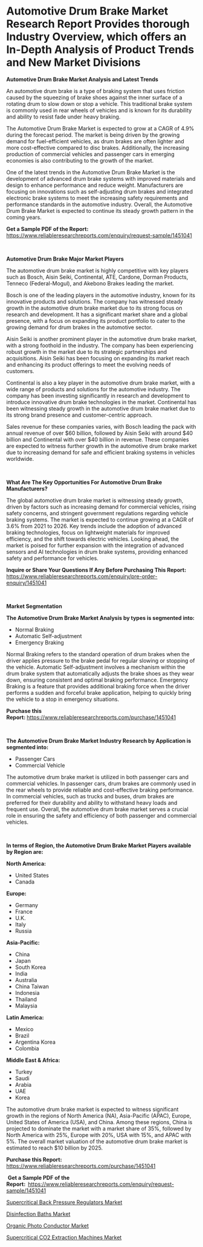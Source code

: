 <p><h1>Automotive Drum Brake Market Research Report Provides thorough Industry Overview, which offers an In-Depth Analysis of Product Trends and New Market Divisions</h1></p><p><strong>Automotive Drum Brake Market Analysis and Latest Trends</strong></p>
<p><p>An automotive drum brake is a type of braking system that uses friction caused by the squeezing of brake shoes against the inner surface of a rotating drum to slow down or stop a vehicle. This traditional brake system is commonly used in rear wheels of vehicles and is known for its durability and ability to resist fade under heavy braking.</p><p>The Automotive Drum Brake Market is expected to grow at a CAGR of 4.9% during the forecast period. The market is being driven by the growing demand for fuel-efficient vehicles, as drum brakes are often lighter and more cost-effective compared to disc brakes. Additionally, the increasing production of commercial vehicles and passenger cars in emerging economies is also contributing to the growth of the market.</p><p>One of the latest trends in the Automotive Drum Brake Market is the development of advanced drum brake systems with improved materials and design to enhance performance and reduce weight. Manufacturers are focusing on innovations such as self-adjusting drum brakes and integrated electronic brake systems to meet the increasing safety requirements and performance standards in the automotive industry. Overall, the Automotive Drum Brake Market is expected to continue its steady growth pattern in the coming years.</p></p>
<p><strong>Get a Sample PDF of the Report:&nbsp;</strong> <a href="https://www.reliableresearchreports.com/enquiry/request-sample/1451041">https://www.reliableresearchreports.com/enquiry/request-sample/1451041</a></p>
<p>&nbsp;</p>
<p><strong>Automotive Drum Brake Major Market Players</strong></p>
<p><p>The automotive drum brake market is highly competitive with key players such as Bosch, Aisin Seiki, Continental, ATE, Cardone, Dorman Products, Tenneco (Federal-Mogul), and Akebono Brakes leading the market. </p><p>Bosch is one of the leading players in the automotive industry, known for its innovative products and solutions. The company has witnessed steady growth in the automotive drum brake market due to its strong focus on research and development. It has a significant market share and a global presence, with a focus on expanding its product portfolio to cater to the growing demand for drum brakes in the automotive sector.</p><p>Aisin Seiki is another prominent player in the automotive drum brake market, with a strong foothold in the industry. The company has been experiencing robust growth in the market due to its strategic partnerships and acquisitions. Aisin Seiki has been focusing on expanding its market reach and enhancing its product offerings to meet the evolving needs of customers.</p><p>Continental is also a key player in the automotive drum brake market, with a wide range of products and solutions for the automotive industry. The company has been investing significantly in research and development to introduce innovative drum brake technologies in the market. Continental has been witnessing steady growth in the automotive drum brake market due to its strong brand presence and customer-centric approach.</p><p>Sales revenue for these companies varies, with Bosch leading the pack with annual revenue of over $60 billion, followed by Aisin Seiki with around $40 billion and Continental with over $40 billion in revenue. These companies are expected to witness further growth in the automotive drum brake market due to increasing demand for safe and efficient braking systems in vehicles worldwide.</p></p>
<p>&nbsp;</p>
<p><strong>What Are The Key Opportunities For Automotive Drum Brake Manufacturers?</strong></p>
<p><p>The global automotive drum brake market is witnessing steady growth, driven by factors such as increasing demand for commercial vehicles, rising safety concerns, and stringent government regulations regarding vehicle braking systems. The market is expected to continue growing at a CAGR of 3.6% from 2021 to 2026. Key trends include the adoption of advanced braking technologies, focus on lightweight materials for improved efficiency, and the shift towards electric vehicles. Looking ahead, the market is poised for further expansion with the integration of advanced sensors and AI technologies in drum brake systems, providing enhanced safety and performance for vehicles.</p></p>
<p><strong>Inquire or Share Your Questions If Any Before Purchasing This Report:</strong> <a href="https://www.reliableresearchreports.com/enquiry/pre-order-enquiry/1451041">https://www.reliableresearchreports.com/enquiry/pre-order-enquiry/1451041</a></p>
<p>&nbsp;</p>
<p><strong>Market Segmentation</strong></p>
<p><strong>The Automotive Drum Brake Market Analysis by types is segmented into:</strong></p>
<p><ul><li>Normal Braking</li><li>Automatic Self-adjustment</li><li>Emergency Braking</li></ul></p>
<p><p>Normal Braking refers to the standard operation of drum brakes when the driver applies pressure to the brake pedal for regular slowing or stopping of the vehicle. Automatic Self-adjustment involves a mechanism within the drum brake system that automatically adjusts the brake shoes as they wear down, ensuring consistent and optimal braking performance. Emergency Braking is a feature that provides additional braking force when the driver performs a sudden and forceful brake application, helping to quickly bring the vehicle to a stop in emergency situations.</p></p>
<p><strong>Purchase this Report:&nbsp;</strong><a href="https://www.reliableresearchreports.com/purchase/1451041">https://www.reliableresearchreports.com/purchase/1451041</a></p>
<p>&nbsp;</p>
<p><strong>The Automotive Drum Brake Market Industry Research by Application is segmented into:</strong></p>
<p><ul><li>Passenger Cars</li><li>Commercial Vehicle</li></ul></p>
<p><p>The automotive drum brake market is utilized in both passenger cars and commercial vehicles. In passenger cars, drum brakes are commonly used in the rear wheels to provide reliable and cost-effective braking performance. In commercial vehicles, such as trucks and buses, drum brakes are preferred for their durability and ability to withstand heavy loads and frequent use. Overall, the automotive drum brake market serves a crucial role in ensuring the safety and efficiency of both passenger and commercial vehicles.</p></p>
<p>&nbsp;</p>
<p><strong>In terms of Region, the Automotive Drum Brake Market Players available by Region are:</strong></p>
<p>
    <p> <strong> North America: </strong>
        <ul>
            <li>United States</li>
            <li>Canada</li>
        </ul>
        </p> 
    <p> <strong> Europe: </strong>
        <ul>
            <li>Germany</li>
            <li>France</li>
            <li>U.K.</li>
            <li>Italy</li>
            <li>Russia</li>
        </ul>
        </p> 
    <p> <strong> Asia-Pacific: </strong>
        <ul>
            <li>China</li>
            <li>Japan</li>
            <li>South Korea</li>
            <li>India</li>
            <li>Australia</li>
            <li>China Taiwan</li>
            <li>Indonesia</li>
            <li>Thailand</li>
            <li>Malaysia</li>
        </ul>
        </p> 
    <p> <strong> Latin America: </strong>
        <ul>
            <li>Mexico</li>
            <li>Brazil</li>
            <li>Argentina Korea</li>
            <li>Colombia</li>
        </ul>
        </p> 
    <p> <strong> Middle East & Africa: </strong>
        <ul>
            <li>Turkey</li>
            <li>Saudi</li>
            <li>Arabia</li>
            <li>UAE</li>
            <li>Korea</li>
        </ul>
    </p>
    </p>
<p><p>The automotive drum brake market is expected to witness significant growth in the regions of North America (NA), Asia-Pacific (APAC), Europe, United States of America (USA), and China. Among these regions, China is projected to dominate the market with a market share of 35%, followed by North America with 25%, Europe with 20%, USA with 15%, and APAC with 5%. The overall market valuation of the automotive drum brake market is estimated to reach $10 billion by 2025.</p></p>
<p><strong>Purchase this Report: </strong><a href="https://www.reliableresearchreports.com/purchase/1451041">https://www.reliableresearchreports.com/purchase/1451041</a></p>
<p>&nbsp;<strong>Get a Sample PDF of the Report:&nbsp;&nbsp;</strong><a href="https://www.reliableresearchreports.com/enquiry/request-sample/1451041">https://www.reliableresearchreports.com/enquiry/request-sample/1451041</a></p>
<p><strong></strong></p>
<p><p><a href="https://view.publitas.com/reportprime-1/supercritical-back-pressure-regulators-market-analysis-and-market-size-global-industry-overview-market-segmentation-and-forecast-2023-to-2030/">Supercritical Back Pressure Regulators Market</a></p><p><a href="https://view.publitas.com/reportprime-1/disinfection-baths-market-research-report-reveals-the-latest-trends-and-opportunities-of-this-market-for-period-from-2023-2030/">Disinfection Baths Market</a></p><p><a href="https://zircon-bluebell-299.notion.site/Organic-Photo-Conductor-Market-Size-and-Growth-Market-Segmentation-Regional-and-Country-Breakdowns-443f05be1cc24e6cbfe913d0dddcc9fa">Organic Photo Conductor Market</a></p><p><a href="https://view.publitas.com/reportprime-1/supercritical-co2-extraction-machines-market-growth-market-trends-covid-19-impact-and-forecasts-for-period-from-2023-2030/">Supercritical CO2 Extraction Machines Market</a></p></p>